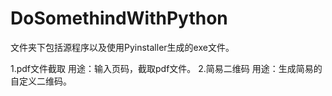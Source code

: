 ﻿# DoSomethindWithPython

文件夹下包括源程序以及使用Pyinstaller生成的exe文件。

1.pdf文件截取
  用途：输入页码，截取pdf文件。
2.简易二维码
  用途：生成简易的自定义二维码。